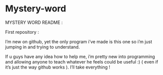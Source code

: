 # Mystery-word
MYSTERY WORD README :

First repository :

I’m new on github, yet the only program i’ve made is this one so i’m just jumping in and trying to understand.

If u guys have any idea how to help me, i’m pretty new into programming and allowing anyone to teach whatever he feels could be useful :) ( even if it’s just the way github works ). I’ll take everything !
